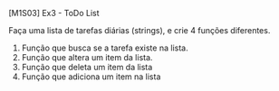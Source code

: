 [M1S03] Ex3 - ToDo List

Faça uma lista de tarefas diárias (strings), e crie 4 funções diferentes.
01. Função que busca se a tarefa existe na lista.
02. Função que altera um item da lista.
03. Função que deleta um item da lista
04. Função que adiciona um item na lista